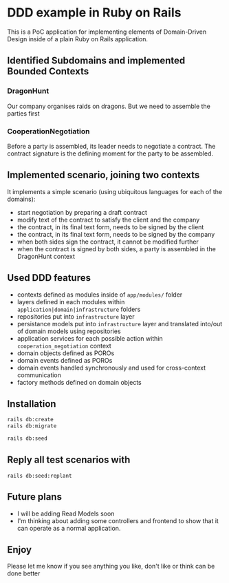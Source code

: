 # DDD example in Ruby on Rails

This is a PoC application for implementing elements of Domain-Driven Design inside of a plain Ruby on Rails application.

## Identified Subdomains and implemented Bounded Contexts

### DragonHunt
Our company organises raids on dragons. But we need to assemble the parties first

### CooperationNegotiation
Before a party is assembled, its leader needs to negotiate a contract. The contract signature is the defining moment for the party to be assembled.

## Implemented scenario, joining two contexts

It implements a simple scenario (using ubiquitous languages for each of the domains):
- start negotiation by preparing a draft contract
- modify text of the contract to satisfy the client and the company
- the contract, in its final text form, needs to be signed by the client
- the contract, in its final text form, needs to be signed by the company
- when both sides sign the contract, it cannot be modified further
- when the contract is signed by both sides, a party is assembled in the DragonHunt context

## Used DDD features

- contexts defined as modules inside of `app/modules/` folder
- layers defined in each modules within `application|domain|infrastructure` folders
- repositories put into `infrastructure` layer
- persistance models put into `infrastructure` layer and translated into/out of domain models using repositories
- application services for each possible action within `cooperation_negotiation` context
- domain objects defined as POROs
- domain events defined as POROs
- domain events handled synchronously and used for cross-context communication
- factory methods defined on domain objects

## Installation

```sh
rails db:create
rails db:migrate

rails db:seed
```

## Reply all test scenarios with

```
rails db:seed:replant
```

## Future plans

- I will be adding Read Models soon
- I'm thinking about adding some controllers and frontend to show that it can operate as a normal application.

## Enjoy
Please let me know if you see anything you like, don't like or think can be done better
